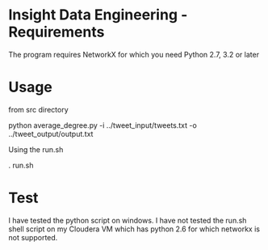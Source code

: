 Insight Data Engineering - Requirements
===========================================================

The program requires NetworkX for which you need Python 2.7, 3.2 or later

Usage
=====
from src directory

python average_degree.py -i ../tweet_input/tweets.txt -o ../tweet_output/output.txt


Using the run.sh

. run.sh

Test
====

I have tested the python script on windows.  I have not tested the run.sh shell script on my Cloudera VM which has python 2.6 for which networkx is not supported.



